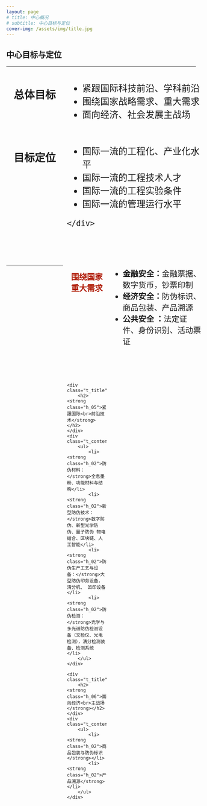 ```yaml
---
layout: page
# title: 中心概况
# subtitle: 中心目标与定位
cover-img: /assets/img/title.jpg
---
```

<!--
 * @Author: Conghao Wong
 * @Date: 2023-03-08 19:13:03
 * @LastEditors: Conghao Wong
 * @LastEditTime: 2023-03-12 19:28:43
 * @Description: file content
 * @Github: https://cocoon2wong.github.io
 * Copyright 2023 Conghao Wong, All Rights Reserved.
-->

<style>
    .t_grid {
        display: grid;
        grid-template-columns: 30% 70%;
        grid-gap: 60px 2%;
    }

    .t_grid_1 {
        display: grid;
        grid-template-columns: 30% 70%;
        grid-gap: 60px 2%;
    }

    .t_title {
        text-align: center;
        vertical-align: middle;
    }

    .t_content {
        font-size: 1.5rem;
        vertical-align: middle;
    }

    .t_content_1 {
        font-size: 1.3rem;
        vertical-align: middle;
    }

    .h_04 {
        font-weight: bold;
        color: rgb(174, 23, 0);
    }

    .h_05 {
        font-weight: bold;
        color: rgb(174, 23, 0);
    }

    .h_06 {
        font-weight: bold;
        color: rgb(174, 23, 0);
    }
</style>

<link rel="stylesheet" type="text/css" href="/assets/css/user.css">


<!-- ppt118-119 -->
## 中心目标与定位
---

<div class="t_grid">
    <div class="t_title">
        <h1><strong class="hf_01">总体目标</strong></h1>
    </div>
    <div class="t_content">
        <ul>
            <li>紧跟国际科技前沿、学科前沿</li>
            <li>围绕国家战略需求、重大需求</li>
            <li>面向经济、社会发展主战场</li>
        </ul>
    </div>
</div>

<p></p>

<div class="t_grid">
    <div class="t_title">
        <h1><strong class="hf_02">目标定位</strong></h1>
    </div>
    <div class="t_content">
        <ul>
            <li>国际一流的工程化、产业化水平</li>
            <li>国际一流的工程技术人才</li>
            <li>国际一流的工程实验条件</li>
            <li>国际一流的管理运行水平</li>
        </ul>

    </div>
</div>

---

<div class="t_grid_1">
    <div class="t_title">
        <h2><strong class="h_04">围绕国家<br>重大需求</strong></h2>
    </div>
    <div class="t_content_1">
        <ul>
            <li><strong class="h_02">金融安全：</strong>金融票据、数字货币，钞票印制</li>
            <li><strong class="h_02">经济安全：</strong>防伪标识、商品包装、产品溯源</li>
            <li><strong class="h_02">公共安全 ：</strong>法定证件、身份识别、活动票证</li>
        </ul>
    </div>

    <div class="t_title">
        <h2><strong class="h_05">紧跟国际<br>前沿技术</strong></h2>
    </div>
    <div class="t_content_1">
        <ul>
            <li><strong class="h_02">防伪材料：</strong>全息墨粉、功能材料与结构</li>
            <li><strong class="h_02">新型防伪技术：</strong>数字防伪、新型光学防伪、量子防伪 物电结合、区块链、人工智能</li>
            <li><strong class="h_02">防伪生产工艺与设备：</strong>大型防伪印务设备，清分机、 凹印设备</li>
            <li><strong class="h_02">防伪检测：</strong>光学与多光谱防伪检测设备（文检仪、光电检测），清分检测装备、检测系统</li>
        </ul>
    </div>

    <div class="t_title">
        <h2><strong class="h_06">面向经济<br>主战场</strong></h2>
    </div>
    <div class="t_content_1">
        <ul>
            <li><strong class="h_02">商品包装与防伪标识</strong></li>
            <li><strong class="h_02">产品溯源</strong></li>
        </ul>
    </div>
</div>
